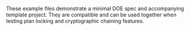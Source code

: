 These example files demonstrate a minimal DOE spec and accompanying template project.
They are compatible and can be used together when testing plan locking and
cryptographic chaining features.
